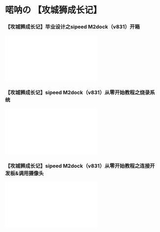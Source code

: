 # 喏呐の 【攻城狮成长记】


### 【攻城狮成长记】毕业设计之sipeed M2dock（v831）开箱

<iframe src="//player.bilibili.com/player.html?aid=935420437&bvid=BV1QT4y1274g&cid=479478309&page=1" scrolling="no" border="0" frameborder="no" framespacing="0" allowfullscreen="true"> </iframe>

### 【攻城狮成长记】sipeed M2dock（v831）从零开始教程之烧录系统

<iframe src="//player.bilibili.com/player.html?aid=723105111&bvid=BV1ZS4y1Z7mY&cid=482337635&page=1" scrolling="no" border="0" frameborder="no" framespacing="0" allowfullscreen="true"> </iframe>


### 【攻城狮成长记】sipeed M2dock（v831）从零开始教程之连接开发板&调用摄像头

<iframe src="//player.bilibili.com/player.html?aid=678188418&bvid=BV1Wm4y1U7Kk&cid=483642122&page=1" scrolling="no" border="0" frameborder="no" framespacing="0" allowfullscreen="true"> </iframe>